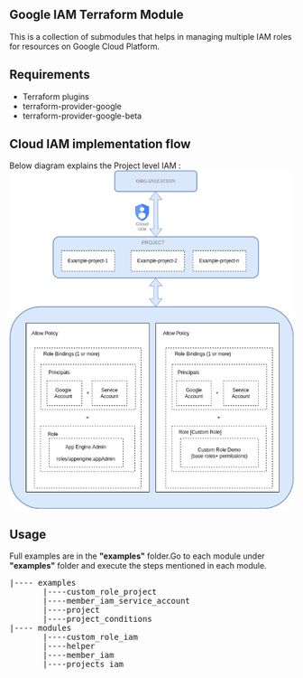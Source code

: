 ## Google IAM Terraform Module
This is a collection of submodules that helps in managing multiple IAM roles for resources on Google Cloud Platform.

## Requirements

- Terraform plugins
- terraform-provider-google
- terraform-provider-google-beta 
## Cloud IAM implementation flow
Below diagram explains the Project level IAM :
![GCP_IAM](./GCP_IAM.png)
## Usage
Full examples are in the **"examples"** folder.Go to each module under **"examples"** folder and execute the steps mentioned in each module.
<pre>
|---- examples
       |----custom_role_project
       |----member_iam_service_account
       |----project
       |----project_conditions
|---- modules
       |----custom_role_iam
       |----helper
       |----member_iam
       |----projects_iam
</pre>